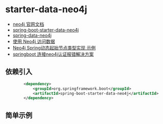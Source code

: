 # starter-data-neo4j

* [neo4j 官网文档](https://neo4j.com/docs/)
* [spring-boot-starter-data-neo4j](https://docs.spring.io/spring-boot/docs/2.5.5/reference/htmlsingle/#boot-features-neo4j)
* [spring-data-neo4j](https://docs.spring.io/spring-data/neo4j/docs/6.1.5/reference/html/#getting-started)
* [使用 Neo4j 访问数据](https://spring.io/guides/gs/accessing-data-neo4j/)
* [Neo4j Spring动态起始节点类型实现 示例](https://blog.csdn.net/temotemo/article/details/80627284)
* [springboot 连接neo4j认证报错解决方案](https://blog.csdn.net/qq_17351077/article/details/107312945)

## 依赖引入

```xml
        <dependency>
            <groupId>org.springframework.boot</groupId>
            <artifactId>spring-boot-starter-data-neo4j</artifactId>
        </dependency>
```

## 简单示例

```java

```
